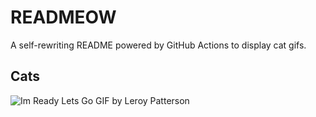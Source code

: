 # READMEOW

A self-rewriting README powered by GitHub Actions to display cat gifs.

## Cats

![Im Ready Lets Go GIF by Leroy Patterson](https://media4.giphy.com/media/CjmvTCZf2U3p09Cn0h/200.gif?cid=9acd02dawgdlislo6knwkyyjgc4pu7j7gap9f03f32fd32jg&ep=v1_gifs_search&rid=200.gif&ct=g)
